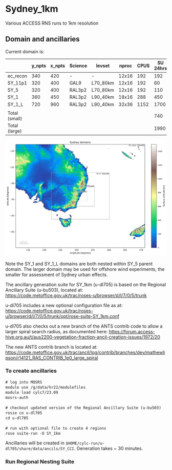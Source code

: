 # Sydney_1km
Various ACCESS RNS runs to 1km resolution

## Domain and ancillaries
Current domain is:

|               | y_npts | x_npts | Science | levset   | nproc | CPUS | SU 24hrs | walltime 24hrs |
|---------------|--------|--------|---------|----------|-------|------|----------|----------------|
| ec_recon      | 340    | 420    | -       | -        | 12x16 | 192  | 192      | 1 min          |
| SY_11p1       | 320    | 400    | GAL9    | L70_80km | 12x16 | 192  | 60       | 10 mins        |
| SY_5          | 320    | 400    | RAL3p2  | L70_80km | 12x16 | 192  | 110      | 18 mins        |
| SY_1          | 360    | 450    | RAL3p2  | L90_40km | 18x16 | 288  | 450      | 36 mins        |
| SY_1_L        | 720    | 960    | RAL3p2  | L90_40km | 32x36 | 1152 | 1700     | 45 mins        |
|               |        |        |         |          |       |      |          |                |
| Total (small) |        |        |         |          |       |      | 740      | SU             |
| Total (large) |        |        |         |          |       |      | 1990     | SU             |

![Sydney domains](plotting_code/figures/SY_domain_surface_altitude.png)

Note the SY_1 and SY_1_L domains are both nested within SY_5 parent domain.
The larger domain may be used for offshore wind experiments, the smaller for assessment of Sydney urban effects.

The ancillary generation suite for SY_1km (u-dl705) is based on the Regional Ancillary Suite (u-bu503), located at:
https://code.metoffice.gov.uk/trac/roses-u/browser/d/l/7/0/5/trunk

u-dl705 includes a new optional configuration file as at:
https://code.metoffice.gov.uk/trac/roses-u/browser/d/l/7/0/5/trunk/opt/rose-suite-SY_1km.conf

u-dl705 also checks out a new branch of the ANTS contrib code to allow a larger spiral search radius, as documented here:
https://forum.access-hive.org.au/t/aus2200-vegetation-fraction-ancil-creation-issues/1972/20

The new ANTS contrib branch is located at:
https://code.metoffice.gov.uk/trac/ancil/log/contrib/branches/dev/mathewlipson/r14121_RAS_CONTRIB_1p0_large_spiral


### To create ancillaries

```
# log into MOSRS
module use /g/data/hr22/modulefiles
module load cylc7/23.09
mosrs-auth

# checkout updated version of the Regional Ancillary Suite (u-bu503)
rosie co u-dl705
cd u-dl705

# run with optional file to create 4 regions
rose suite-run -O SY_1km
```

Ancillaries will be created in  `$HOME/cylc-run/u-dl705/share/data/ancils/SY_CCI`. Generation takes ~ 30 minutes.

### Run Regional Nesting Suite
